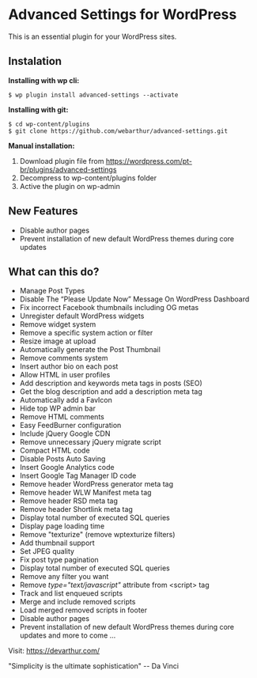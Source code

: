 Advanced Settings for WordPress
===============

This is an essential plugin for your WordPress sites.

## Instalation

**Installing with wp cli:**

```
$ wp plugin install advanced-settings --activate
```

**Installing with git:**

```
$ cd wp-content/plugins
$ git clone https://github.com/webarthur/advanced-settings.git
```

**Manual installation:**

1. Download plugin file from https://wordpress.com/pt-br/plugins/advanced-settings
2. Decompress to wp-content/plugins folder
3. Active the plugin on wp-admin

## New Features

* Disable author pages
* Prevent installation of new default WordPress themes during core updates

## What can this do?

- Manage Post Types
- Disable The “Please Update Now” Message On WordPress Dashboard
- Fix incorrect Facebook thumbnails including OG metas
- Unregister default WordPress widgets
- Remove widget system
- Remove a specific system action or filter
- Resize image at upload
- Automatically generate the Post Thumbnail
- Remove comments system
- Insert author bio on each post
- Allow HTML in user profiles
- Add description and keywords meta tags in posts (SEO)
- Get the blog description and add a description meta tag
- Automatically add a FavIcon
- Hide top WP admin bar
- Remove HTML comments
- Easy FeedBurner configuration
- Include jQuery Google CDN
- Remove unnecessary jQuery migrate script
- Compact HTML code
- Disable Posts Auto Saving
- Insert Google Analytics code
- Insert Google Tag Manager ID code
- Remove header WordPress generator meta tag
- Remove header WLW Manifest meta tag
- Remove header RSD meta tag
- Remove header Shortlink meta tag
- Display total number of executed SQL queries
- Display page loading time
- Remove "texturize" (remove wptexturize filters)
- Add thumbnail support
- Set JPEG quality
- Fix post type pagination
- Display total number of executed SQL queries
- Remove any filter you want
- Remove *type="text/javascript"* attribute from &lt;script&gt; tag
- Track and list enqueued scripts
- Merge and include removed scripts
- Load merged removed scripts in footer
- Disable author pages
- Prevent installation of new default WordPress themes during core updates
and more to come ...

Visit: https://devarthur.com/

"Simplicity is the ultimate sophistication" -- Da Vinci
